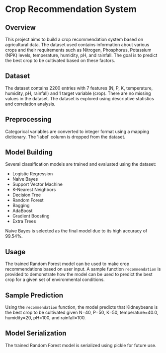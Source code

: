 # Crop Recommendation System

## Overview
This project aims to build a crop recommendation system based on agricultural data. The dataset used contains information about various crops and their requirements such as Nitrogen, Phosphorus, Potassium (NPK) levels, temperature, humidity, pH, and rainfall. The goal is to predict the best crop to be cultivated based on these factors.

## Dataset
The dataset contains 2200 entries with 7 features (N, P, K, temperature, humidity, pH, rainfall) and 1 target variable (crop). There are no missing values in the dataset. The dataset is explored using descriptive statistics and correlation analysis.

## Preprocessing
Categorical variables are converted to integer format using a mapping dictionary. The 'label' column is dropped from the dataset.

## Model Building
Several classification models are trained and evaluated using the dataset:
- Logistic Regression
- Naive Bayes
- Support Vector Machine
- K-Nearest Neighbors
- Decision Tree
- Random Forest
- Bagging
- AdaBoost
- Gradient Boosting
- Extra Trees

Naive Bayes is selected as the final model due to its high accuracy of 99.54%.

## Usage
The trained Random Forest model can be used to make crop recommendations based on user input. A sample function `recommendation` is provided to demonstrate how the model can be used to predict the best crop for a given set of environmental conditions.

## Sample Prediction
Using the `recommendation` function, the model predicts that Kidneybeans is the best crop to be cultivated given N=40, P=50, K=50, temperature=40.0, humidity=20, pH=100, and rainfall=100.

## Model Serialization
The trained Random Forest model is serialized using pickle for future use.
